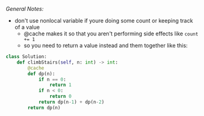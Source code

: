 





*General Notes:*
- don't use nonlocal variable if youre doing some count or keeping track of a value
	- @cache makes it so that you aren't performing side effects like `count += 1`
	- so you need to return a value instead and them together like this:
```python
class Solution:
    def climbStairs(self, n: int) -> int:
        @cache
        def dp(n):
            if n == 0:
                return 1
            if n < 0:
                return 0
            return dp(n-1) + dp(n-2)
        return dp(n)
```
